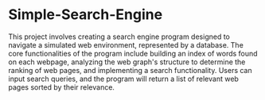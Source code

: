 # Simple-Search-Engine
This project involves creating a search engine program designed to navigate a simulated web environment, represented by a database. The core functionalities of the program include building an index of words found on each webpage, analyzing the web graph's structure to determine the ranking of web pages, and implementing a search functionality. Users can input search queries, and the program will return a list of relevant web pages sorted by their relevance.
